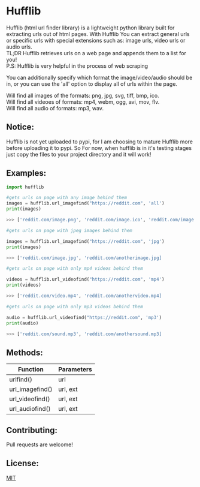 # Hufflib

Hufflib (html url finder library) is a lightweight python library built for extracting urls out of html pages. 
With Hufflib You can extract general urls or specific urls with special extensions such as: image urls, video urls or audio urls.<br>
TL;DR Hufflib retrieves urls on a web page and appends them to a list for you! <br>P.S: Hufflib is very helpful in the process of web scraping<br> 

You can additionally specify which format the image/video/audio should be in, or you can use the 'all' option to display all of urls within the page. <br>

Will find all images of the formats: png, jpg, svg, tiff, bmp, ico. <br>
Will find all videoes of formats: mp4, webm, ogg, avi, mov, flv. <br>
Will find all audio of formats: mp3, wav. <br>

## Notice:<br> 
Hufflib is not yet uploaded to pypi, for I am choosing to mature Hufflib more before uploading it to pypi. So For now, when hufflib is in it's testing stages just copy the files to your project directory and it will work! 

## Examples:

```python
import hufflib
```
```python
#gets urls on page with any image behind them
images = hufflib.url_imagefind("https://reddit.com", 'all')
print(images)

>>> ['reddit.com/image.png', 'reddit.com/image.ico', 'reddit.com/image.jpg']
```
```python
#gets urls on page with jpeg images behind them 

images = hufflib.url_imagefind("https://reddit.com", 'jpg')
print(images)

>>> ['reddit.com/image.jpg', 'reddit.com/anotherimage.jpg] 
```
```python
#gets urls on page with only mp4 videos behind them

videos = hufflib.url_videofind("https://reddit.com", 'mp4')
print(videos)

>>> ['reddit.com/video.mp4', 'reddit.com/anothervideo.mp4] 
```
```python
#gets urls on page with only mp3 videos behind them

audio = hufflib.url_videofind("https://reddit.com", 'mp3')
print(audio)

>>> ['reddit.com/sound.mp3', 'reddit.com/anothersound.mp3] 
```
## Methods:
|Function|Parameters|
|---------------|---------|
|urlfind()      | url     |   
|url_imagefind()| url, ext|
|url_videofind()| url, ext|
|url_audiofind()| url, ext|

## Contributing:
Pull requests are welcome!

## License:
[MIT](https://choosealicense.com/licenses/mit/)
